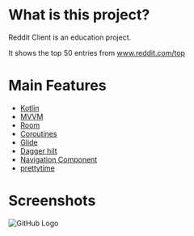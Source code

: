 # What is this project?
Reddit Client is an education project.

It shows the top 50 entries from www.reddit.com/top
# Main Features
* [Kotlin](https://kotlinlang.org)
* [MVVM](https://developer.android.com/jetpack/guide?gclid=CjwKCAjwuvmHBhAxEiwAWAYj-HdXJnf8MDZHGfejfAvUh811kadPWi_vinr-WiKiX10DIGl_7pKeChoCC7MQAvD_BwE&gclsrc=aw.ds)
* [Room](https://developer.android.com/jetpack/androidx/releases/room)
* [Coroutines](https://kotlinlang.org/docs/coroutines-overview.html)
* [Glide](https://github.com/bumptech/glide)
* [Dagger hilt](https://dagger.dev/hilt/)
* [Navigation Component](https://developer.android.com/guide/navigation?gclid=CjwKCAjwuvmHBhAxEiwAWEktu_oVgtd95jXDOWxabwNRB1nZy5RlrPhmCySbVlb_1Jkww0Li6RoCtS8QAvD_BwE&gclsrc=aw.ds)
* [prettytime](https://github.com/ocpsoft/prettytime)

# Screenshots
![GitHub Logo](https://user-images.githubusercontent.com/39022091/127045127-57dee958-9220-4a0d-ad4c-ea557a61038c.png)

